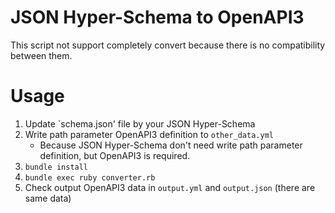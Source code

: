 # JSON Hyper-Schema to OpenAPI3

This script not support completely convert because there is no compatibility between them.  

# Usage

1. Update `schema.json' file by your JSON Hyper-Schema
2. Write path parameter OpenAPI3 definition to `other_data.yml`
    - Because JSON Hyper-Schema don't need write path parameter definition, but OpenAPI3 is required.
3. `bundle install`
4. `bundle exec ruby converter.rb`
5. Check output OpenAPI3 data in `output.yml` and `output.json` (there are same data)
